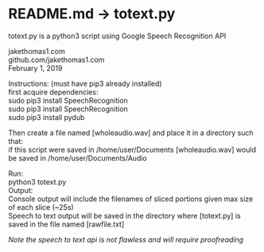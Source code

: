 # README.md -> totext.py

totext.py is a python3 script using Google Speech Recognition API <br />

jakethomas1.com <br />
github.com/jakethomas1.com<br />
February 1, 2019<br />

Instructions: (must have pip3 already installed)<br />
  first acquire dependencies:<br />
  sudo pip3 install SpeechRecognition<br />
  sudo pip3 install SpeechRecognition<br />
  sudo pip3 install pydub<br />  
    
Then create a file named [wholeaudio.wav] and place it in a directory such that:<br /> 
  if this script were saved in /home/user/Documents [wholeaudio.wav] would be saved in /home/user/Documents/Audio <br />

Run: <br />
  python3 totext.py<br />
Output:<br />
  Console output will include the filenames of sliced portions given max size of each slice (~25s)<br />
  Speech to text output will be saved in the directory where [totext.py] is saved in the file named [rawfile.txt]<br />

*Note the speech to text api is not flawless and will require proofreading*
